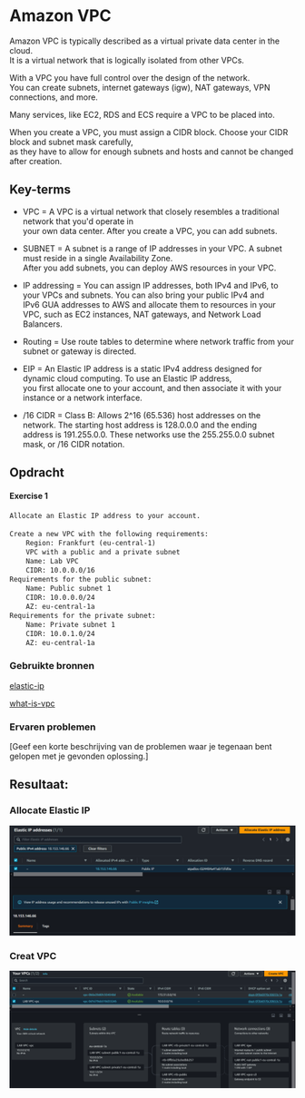# Amazon VPC
Amazon VPC is typically described as a virtual private data center in the cloud.   
It is a virtual network that is logically isolated from other VPCs.  

With a VPC you have full control over the design of the network.  
You can create subnets, internet gateways (igw), NAT gateways, VPN connections, and more.  

Many services, like EC2, RDS and ECS require a VPC to be placed into.  

When you create a VPC, you must assign a CIDR block. Choose your CIDR block and subnet mask carefully,  
as they have to allow for enough subnets and hosts and cannot be changed after creation.  

## Key-terms  
* VPC = A VPC is a virtual network that closely resembles a traditional network that you'd operate in   
  your own data center. After you create a VPC, you can add subnets.  

* SUBNET = A subnet is a range of IP addresses in your VPC. A subnet must reside in a single Availability Zone.   
  After you add subnets, you can deploy AWS resources in your VPC.  

* IP addressing = You can assign IP addresses, both IPv4 and IPv6, to your VPCs and subnets. You can also bring your public IPv4 and   
  IPv6 GUA addresses to AWS and allocate them  to resources in your VPC, such as EC2 instances, NAT gateways, and Network Load Balancers.    

* Routing = Use route tables to determine where network traffic from your subnet or gateway is directed.   

* EIP = An Elastic IP address is a static IPv4 address designed for dynamic cloud computing. To use an Elastic IP address,   
  you first allocate one to your account, and then associate it with your instance or a network interface.   

* /16 CIDR = Class B: Allows 2^16 (65.536) host addresses on the network. The starting host address is 128.0.0.0 and the ending  
  address is 191.255.0.0. These networks use the 255.255.0.0 subnet mask, or /16 CIDR notation.  

## Opdracht
#### Exercise 1  

    Allocate an Elastic IP address to your account.  

    Create a new VPC with the following requirements:  
        Region: Frankfurt (eu-central-1)  
        VPC with a public and a private subnet  
        Name: Lab VPC  
        CIDR: 10.0.0.0/16  
    Requirements for the public subnet:  
        Name: Public subnet 1  
        CIDR: 10.0.0.0/24  
        AZ: eu-central-1a  
    Requirements for the private subnet:  
        Name: Private subnet 1  
        CIDR: 10.0.1.0/24  
        AZ: eu-central-1a  

### Gebruikte bronnen
[elastic-ip](https://docs.aws.amazon.com/AWSEC2/latest/UserGuide/elastic-ip-addresses-eip.html)   

[what-is-vpc](https://docs.aws.amazon.com/vpc/latest/userguide/what-is-amazon-vpc.html)  

### Ervaren problemen
[Geef een korte beschrijving van de problemen waar je tegenaan bent gelopen met je gevonden oplossing.]

## Resultaat:
### Allocate Elastic IP  
![elastic-ip](../00_includes/AWS-01/AWS-10.0-EIP.png)

### Creat VPC  
![createVPC](../00_includes/AWS-01/AWS-10.1-createVPC.png)